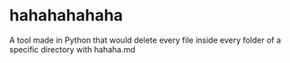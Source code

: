 # hahahahahaha
A tool made in Python that would delete every file inside every folder of a specific directory with hahaha.md
